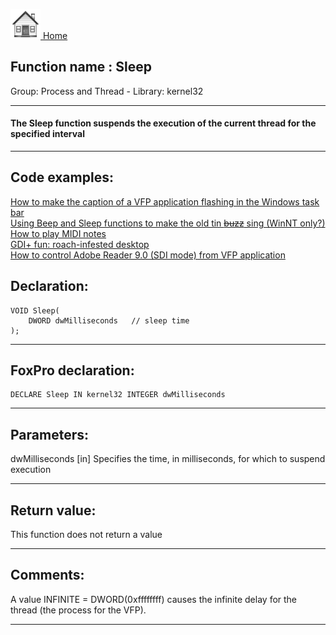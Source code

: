 [<img src="../../images/home.png"> Home ](https://github.com/VFPX/Win32API)  

## Function name : Sleep
Group: Process and Thread - Library: kernel32    
***  


#### The Sleep function suspends the execution of the current thread for the specified interval
***  


## Code examples:
[How to make the caption of a VFP application flashing in the Windows task bar](../../samples/sample_228.md)  
[Using Beep and Sleep functions to make the old tin <s>buzz</s> sing (WinNT only?)](../../samples/sample_240.md)  
[How to play MIDI notes](../../samples/sample_537.md)  
[GDI+ fun: roach-infested desktop](../../samples/sample_548.md)  
[How to control Adobe Reader 9.0 (SDI mode) from VFP application](../../samples/sample_550.md)  

## Declaration:
```foxpro  
VOID Sleep(
	DWORD dwMilliseconds   // sleep time
);  
```  
***  


## FoxPro declaration:
```foxpro  
DECLARE Sleep IN kernel32 INTEGER dwMilliseconds  
```  
***  


## Parameters:
dwMilliseconds 
[in] Specifies the time, in milliseconds, for which to suspend execution  
***  


## Return value:
This function does not return a value  
***  


## Comments:
A value INFINITE = DWORD(0xffffffff) causes the infinite delay for the thread (the process for the VFP).  
  
***  

